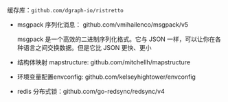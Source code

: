 

缓存库：`github.com/dgraph-io/ristretto`

- msgpack 序列化消息： github.com/vmihailenco/msgpack/v5
  
  msgpack 是一个高效的二进制序列化格式。它与 JSON 一样，可以让你在各种语言之间交换数据。但是它比 JSON 更快、更小

- 结构体映射 mapstructure:  github.com/mitchellh/mapstructure
- 环境变量配置envconfig: github.com/kelseyhightower/envconfig
- redis 分布式锁：github.com/go-redsync/redsync/v4



